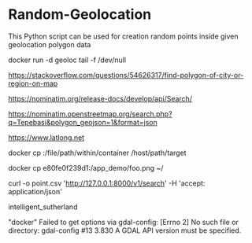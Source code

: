 # Random-Geolocation
This Python script can be used for creation random points inside given geolocation polygon data

docker run -d geoloc tail -f /dev/null

https://stackoverflow.com/questions/54626317/find-polygon-of-city-or-region-on-map

https://nominatim.org/release-docs/develop/api/Search/

https://nominatim.openstreetmap.org/search.php?q=Tepebasi&polygon_geojson=1&format=json

https://www.latlong.net


docker cp <containerId>:/file/path/within/container /host/path/target

docker cp e80fe0f239d1:/app_demo/foo.png ~/ 

curl -o point.csv 'http://127.0.0.1:8000/v1/search' -H 'accept: application/json'

intelligent_sutherland


"docker" Failed to get options via gdal-config: [Errno 2] No such file or directory: gdal-config #13 3.830   A GDAL API version must be specified.
